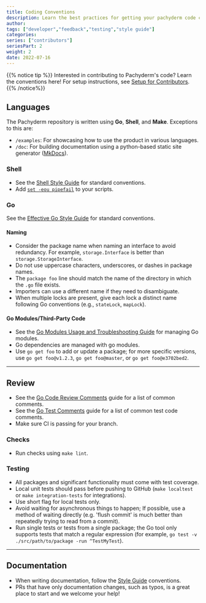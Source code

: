 ```yaml
---
title: Coding Conventions
description: Learn the best practices for getting your pachyderm code contributions accepted into the official repository.
author:
tags: ["developer","feedback","testing","style guide"]
categories:
series: ["contributors"]
seriesPart: 2
weight: 2
date: 2022-07-16
---
```

{{% notice tip %}}
Interested in contributing to Pachyderm's code? Learn the conventions here! For setup instructions, see [Setup for Contributors](./setup.md).
{{% /notice%}}

## Languages 

The Pachyderm repository is written using **Go**, **Shell**, and **Make**. Exceptions to this are:

- `/examples`: For showcasing how to use the product in various languages.
- `/doc`: For building documentation using a python-based static site generator ([MkDocs](https://www.mkdocs.org/)).


### Shell

- See the [Shell Style Guide](https://google.github.io/styleguide/shellguide.html) for standard conventions. 
- Add [`set -eou pipefail`](https://explainshell.com/explain?cmd=set+-euo+pipefail) to your scripts.

### Go

See the [Effective Go Style Guide](https://go.dev/doc/effective_go) for standard conventions.

#### Naming 

- Consider the package name when naming an interface to avoid redundancy. For example, `storage.Interface` is better than `storage.StorageInterface`.
- Do not use uppercase characters, underscores, or dashes in package names.
- The `package foo` line should match the name of the directory in which the `.go` file exists.
- Importers can use a different name if they need to disambiguate.
- When multiple locks are present, give each lock a distinct name following Go conventions (e.g., `stateLock`, `mapLock`).


#### Go Modules/Third-Party Code

- See the [Go Modules Usage and Troubleshooting Guide](https://github.com/golang/go/wiki/Modules#how-to-install-and-activate-module-support) for managing Go modules.
- Go dependencies are managed with go modules.
- Use `go get foo` to add or update a package; for more specific versions, use  `go get foo@v1.2.3`, `go get foo@master`, or `go get foo@e3702bed2`.

---

## Review

- See the [Go Code Review Comments](https://github.com/golang/go/wiki/CodeReviewComments) guide for a list of common comments. 
- See the [Go Test Comments](https://github.com/golang/go/wiki/TestComments) guide for a list of common test code comments.
- Make sure CI is passing for your branch.


### Checks 

- Run checks using `make lint`. 

### Testing 

- All packages and significant functionality must come with test coverage.
- Local unit tests should pass before pushing to GitHub (`make localtest` or `make integration-tests` for integrations).
- Use short flag for local tests only. 
- Avoid waiting for asynchronous things to happen; If possible, use a method of waiting directly (e.g. 'flush commit' is much better than repeatedly trying to read from a commit).
- Run single tests or tests from a single package; the Go tool only supports tests that match a regular expression (for example, `go test -v ./src/path/to/package -run ^TestMyTest`).

---

## Documentation

- When writing documentation, follow the [Style Guide](docs-style-guide.md) conventions.
- PRs that have only documentation changes, such as typos, is a great place to start and we welcome your help!
